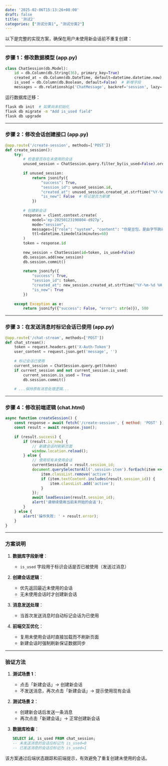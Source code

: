 ```yaml
---
date: '2025-02-06T15:13:26+08:00'
draft: false
title: '测试2'
categories: ["测试分类1", "测试分类2"]
---
```


以下是完整的实现方案，确保在用户未使用新会话前不重复创建：

---

### 步骤 1：修改数据模型 (app.py)
```python
class ChatSession(db.Model):
    id = db.Column(db.String(36), primary_key=True)
    created_at = db.Column(db.DateTime, default=datetime.datetime.now)
    is_used = db.Column(db.Boolean, default=False)  # 新增字段
    messages = db.relationship('ChatMessage', backref='session', lazy='dynamic')
```

运行数据库迁移：
```bash
flask db init  # 如果尚未初始化
flask db migrate -m "Add is_used field"
flask db upgrade
```

---

### 步骤 2：修改会话创建接口 (app.py)
```python
@app.route('/create-session', methods=['POST'])
def create_session():
    try:
        # 检查是否存在未使用的会话
        unused_session = ChatSession.query.filter_by(is_used=False).order_by(ChatSession.created_at.desc()).first()
        
        if unused_session:
            return jsonify({
                "success": True,
                "session_id": unused_session.id,
                "created_at": unused_session.created_at.strftime("%Y-%m-%d %H:%M"),
                "is_new": False  # 标记是否为新建
            })
        
        # 创建新会话
        response = client.context.create(
            model='ep-20250123190804-d927p',
            mode="session",
            messages=[{"role": "system", "content": "你是豆包，是由字节跳动开发的 AI 人工智能助手"}],
            ttl=datetime.timedelta(minutes=60)
        )
        token = response.id
        
        new_session = ChatSession(id=token, is_used=False)
        db.session.add(new_session)
        db.session.commit()
        
        return jsonify({
            "success": True,
            "session_id": token,
            "created_at": new_session.created_at.strftime("%Y-%m-%d %H:%M"),
            "is_new": True
        })
        
    except Exception as e:
        return jsonify({"success": False, "error": str(e)}), 500
```

---

### 步骤 3：在发送消息时标记会话已使用 (app.py)
```python
@app.route('/chat-stream', methods=['POST'])
def chat_stream():
    token = request.headers.get('X-Auth-Token')
    user_content = request.json.get('message', '')
    
    # 标记会话已使用
    current_session = ChatSession.query.get(token)
    if current_session and not current_session.is_used:
        current_session.is_used = True
        db.session.commit()
    
    # ...保持原有消息处理逻辑...
```

---

### 步骤 4：修改前端逻辑 (chat.html)
```javascript
async function createSession() {
    const response = await fetch('/create-session', { method: 'POST' });
    const result = await response.json();
    
    if (result.success) {
        if (result.is_new) {
            // 新建会话时刷新页面
            window.location.reload();
        } else {
            // 使用现有未使用会话
            currentSessionId = result.session_id;
            document.querySelectorAll('.session-item').forEach(item => {
                item.classList.remove('active');
                if (item.textContent.includes(result.session_id)) {
                    item.classList.add('active');
                }
            });
            await loadSession(result.session_id);
            alert('请继续使用当前未开始的会话');
        }
    } else {
        alert('操作失败: ' + result.error);
    }
}
```

---

### 方案说明
1. **数据库字段新增**：
   - `is_used` 字段用于标识会话是否已被使用（发送过消息）

2. **创建会话逻辑**：
   - 优先返回最近未使用的会话
   - 无未使用会话时才创建新会话

3. **消息发送处理**：
   - 当首次发送消息时自动标记会话为已使用

4. **前端交互优化**：
   - 复用未使用会话时直接加载而不刷新页面
   - 新建会话时强制刷新保证数据同步

---

### 验证方法
1. **测试场景 1**：
   - 点击「新建会话」→ 创建新会话
   - 不发送消息，再次点击「新建会话」→ 提示使用现有会话

2. **测试场景 2**：
   - 创建新会话后发送一条消息
   - 再次点击「新建会话」→ 正常创建新会话

3. **数据库检查**：
   ```sql
   SELECT id, is_used FROM chat_session;
   -- 未发送消息的会话应标记为 is_used=0
   -- 已发送消息的会话应标记为 is_used=1
   ```

该方案通过后端状态跟踪和前端提示，有效避免了重复创建未使用的会话。
